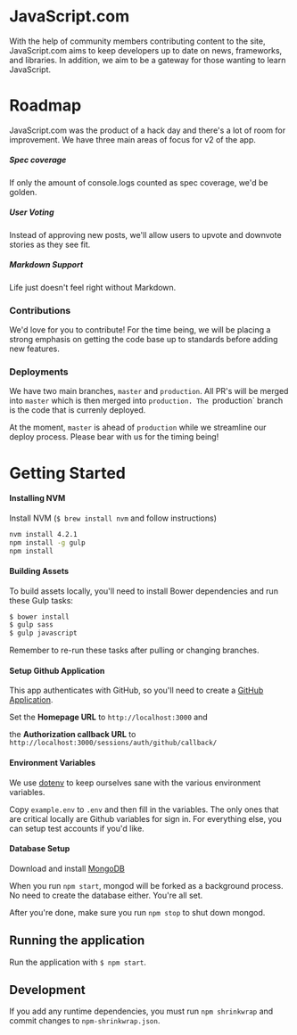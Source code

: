 # JavaScript.com

With the help of community members contributing content to the site,
JavaScript.com aims to keep developers up to date on news, frameworks, and libraries.
In addition, we aim to be a gateway for those wanting to learn JavaScript.

# Roadmap
JavaScript.com was the product of a hack day and there's a lot of room for
improvement. We have three main areas of focus for v2 of the app.

##### Spec coverage
If only the amount of console.logs counted as spec coverage, we'd be golden.

##### User Voting
Instead of approving new posts, we'll allow users to upvote and downvote stories
as they see fit.

##### Markdown Support
Life just doesn't feel right without Markdown.

### Contributions
We'd love for you to contribute! For the time being, we will be placing a strong
emphasis on getting the code base up to standards before adding new features.

### Deployments
We have two main branches, `master` and `production`. All PR's will be merged
into `master` which is then merged into `production. The `production` branch is
the code that is currenly deployed.

At the moment, `master` is ahead of `production` while we streamline our deploy
process. Please bear with us for the timing being!


# Getting Started
#### Installing NVM
Install NVM (`$ brew install nvm` and follow instructions)

```bash
nvm install 4.2.1
npm install -g gulp
npm install
```

#### Building Assets

To build assets locally, you'll need to install Bower dependencies and run these Gulp tasks:

```bash
$ bower install
$ gulp sass
$ gulp javascript
```
Remember to re-run these tasks after pulling or changing branches.

#### Setup Github Application
This app authenticates with GitHub, so you'll need to create a
[GitHub Application](https://github.com/settings/applications/new).

Set the **Homepage URL** to `http://localhost:3000` and

the **Authorization callback URL** to `http://localhost:3000/sessions/auth/github/callback/`


#### Environment Variables
We use [dotenv](https://github.com/motdotla/dotenv) to keep ourselves sane with
the various environment variables. 

Copy `example.env` to `.env` and then fill in the variables. The only ones
that are critical locally are Github variables for sign in. For everything else,
you can setup test accounts if you'd like.

#### Database Setup
Download and install [MongoDB](https://www.mongodb.org/downloads)

When you run `npm start`, mongod will be forked as a background process. No need
to create the database either. You're all set.

After you're done, make sure you run `npm stop` to shut down mongod.

## Running the application

Run the application with `$ npm start`.

## Development

If you add any runtime dependencies, you must run `npm shrinkwrap` and
commit changes to `npm-shrinkwrap.json`.


